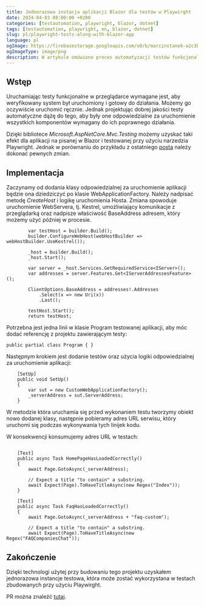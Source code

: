 ```yaml
---
title: Jednorazowa instacja aplikacji Blazor dla testów w Playwirght
date: 2024-04-03 08:00:00 +0200
categories: [testautomation, playwright, blazor, dotnet]
tags: [testautomation, playwright, en, blazor, dotnet]
slug: pl/playwright-tests-along-with-blazor-app 
language: pl 
ogImage: https://firebasestorage.googleapis.com/v0/b/marcinstanek-a2c3b.appspot.com/o/2024-04-03-playwright-tests-along-with-blazor-app%2F2024-04-03-playwright-tests-along-with-blazor-app.png?alt=media&token=05809de2-bd2a-4fca-b73e-8b92995cca29
ogImageType: image/png
description: W artykule omówiono proces automatyzacji testów funkcjonalnych aplikacji Blazor z wykorzystaniem biblioteki Microsoft.AspNetCore.Mvc.Testing oraz narzędzia Playwright. Autor przedstawia kroki implementacji, począwszy od konfiguracji klasy uruchamiającej aplikację, aż po napisanie testów sprawdzających poprawność działania strony głównej i sekcji FAQ. Dzięki temu rozwiązaniu uzyskano jednorazową instancję testową, znacząco ułatwiającą proces testowania
---
```


## Wstęp
Uruchamiając testy funkcjonalne w przeglądarce wymagane jest, aby weryfikowany system był uruchomiony i gotowy do działania. 
Możemy go oczywiście uruchomić ręcznie. Jednak projektując dobrej jakości testy automatyczne dążę do tego, aby były one odpowiedzialne za uruchomienie wszystkich komponentów wymagany do ich poprawnego działania.

Dzięki bibliotece _Microsoft.AspNetCore.Mvc.Testing_ możemy uzyskać taki efekt dla aplikacji na pisanej w Blazor i testowanej przy użyciu narzedzia Playwright. 
Jednak w porównaniu do przykładu z ostatniego [posta](/integration-tests-dotnet) należy dokonać pewnych zmian.

## Implementacja
Zaczynamy od dodania klasy odpowiedzialnej za uruchomienie aplikacji będzie ona dziedziczyć po klasie WebApplicationFactory. Należy nadpisać metodę _CreateHost_ i logikę uruchomienia Hosta. Zmiana spowoduje uruchomienie WebServera, tj. Kestrel, umożliwiający komunikacje z przeglądarką oraz nadpisze właściwość BaseAddress adresem, który możemy użyć później w procesie.

```
        var testHost = builder.Build();  
        builder.ConfigureWebHost(webHostBuilder => webHostBuilder.UseKestrel());

        _host = builder.Build();
        _host.Start();

        var server = _host.Services.GetRequiredService<IServer>();
        var addresses = server.Features.Get<IServerAddressesFeature>();

        ClientOptions.BaseAddress = addresses!.Addresses
            .Select(x => new Uri(x))
            .Last();

        testHost.Start();
        return testHost;
```

Potrzebna jest jedna linii w klasie Program testowanej aplikacji, aby móc dodać referencję z projektu zawierającym testy:

```
public partial class Program { }
```

Następnym krokiem jest dodanie testów oraz użycia logiki odpowiedzialnej za uruchomienie aplikacji:


```
    [SetUp]
    public void SetUp()
    {
        var sut = new CustomWebApplicationFactory();
        _serverAddress = sut.ServerAddress;
    }
```

W metodzie która uruchamia się przed wykonaniem testu tworzymy obiekt nowo dodanej klasy, następnie pobieramy adres URL serwisu, który uruchomi się podczas wykonywania tych linijek kodu.


W konsekwencji konsumujemy adres URL w testach:


```

    [Test]
    public async Task HomePageHasLoadedCorrectly()
    {
        await Page.GotoAsync(_serverAddress);

        // Expect a title "to contain" a substring.
        await Expect(Page).ToHaveTitleAsync(new Regex("Index"));
    }

    [Test]
    public async Task FaqHasLoadedCorrectly()
    {
        await Page.GotoAsync(_serverAddress + "faq-custom");

        // Expect a title "to contain" a substring.
        await Expect(Page).ToHaveTitleAsync(new Regex("FAQCompaniesChat"));
```

## Zakończenie

Dzięki technologi użytej przy budowaniu tego projektu uzyskałem jednorazowa instancje testowa, która może zostać wykorzystana w testach zbudowanych przy użyciu Playwirght.

PR można znaleźć [tutaj](https://github.com/12masta/FAQCompanies/pull/5/commits/438efde547a27049b4cef0a3c33c56c7e8df21e6).
